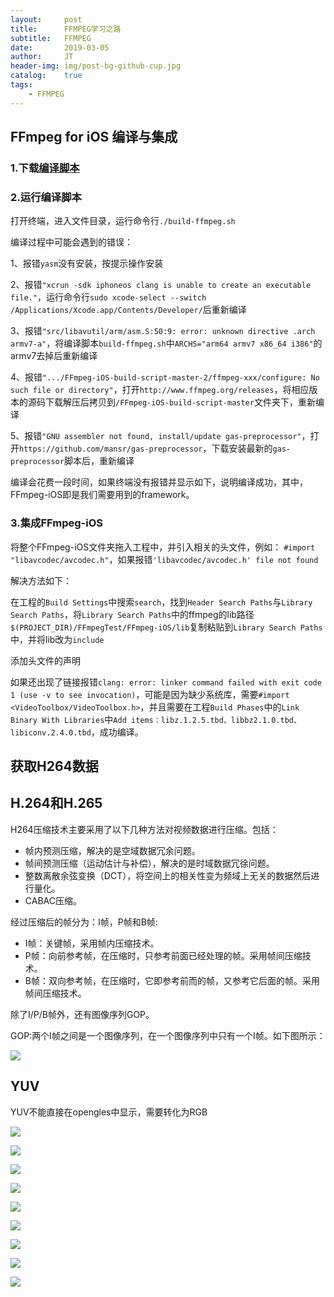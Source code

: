 ```yaml
---
layout:     post
title:      FFMPEG学习之路
subtitle:   FFMPEG
date:       2019-03-05
author:     JT
header-img: img/post-bg-github-cup.jpg
catalog:    true
tags:
    - FFMPEG
---
```


## FFmpeg for iOS 编译与集成

### 1.下载[编译脚本](https://github.com/kewlbear/FFmpeg-iOS-build-script)

### 2.运行编译脚本
打开终端，进入文件目录，运行命令行`./build-ffmpeg.sh`

编译过程中可能会遇到的错误：

1、报错`yasm`没有安装，按提示操作安装

2、报错`"xcrun -sdk iphoneos clang is unable to create an executable file."`，运行命令行`sudo xcode-select --switch /Applications/Xcode.app/Contents/Developer/`后重新编译

3、报错`"src/libavutil/arm/asm.S:50:9: error: unknown directive .arch armv7-a"`，将编译脚本`build-ffmpeg.sh`中`ARCHS="arm64 armv7 x86_64 i386"`的armv7去掉后重新编译

4、报错`".../FFmpeg-iOS-build-script-master-2/ffmpeg-xxx/configure: No such file or directory"`，打开`http://www.ffmpeg.org/releases`，将相应版本的源码下载解压后拷贝到`/FFmpeg-iOS-build-script-master`文件夹下，重新编译

5、报错`"GNU assembler not found, install/update gas-preprocessor"`，打开`https://github.com/mansr/gas-preprocessor`，下载安装最新的`gas-preprocessor`脚本后，重新编译

编译会花费一段时间，如果终端没有报错并显示如下，说明编译成功，其中，FFmpeg-iOS即是我们需要用到的framework。

### 3.集成FFmpeg-iOS

将整个FFmpeg-iOS文件夹拖入工程中，并引入相关的头文件，例如：
`#import "libavcodec/avcodec.h"`，如果报错`'libavcodec/avcodec.h' file not found`

解决方法如下：

在工程的`Build Settings`中搜索`search`，找到`Header Search Paths`与`Library Search Paths`，将`Library Search Paths`中的ffmpeg的lib路径`$(PROJECT_DIR)/FFmpegTest/FFmpeg-iOS/lib`复制粘贴到`Library Search Paths`中，并将lib改为`include`

添加头文件的声明

如果还出现了链接报错`clang: error: linker command failed with exit code 1 (use -v to see invocation)`，可能是因为缺少系统库，需要`#import <VideoToolbox/VideoToolbox.h>`，并且需要在工程`Build Phases`中的`Link Binary With Libraries`中`Add items：libz.1.2.5.tbd、libbz2.1.0.tbd、libiconv.2.4.0.tbd`，成功编译。

## 获取H264数据
## H.264和H.265

H264压缩技术主要采用了以下几种方法对视频数据进行压缩。包括：

* 帧内预测压缩，解决的是空域数据冗余问题。
* 帧间预测压缩（运动估计与补偿），解决的是时域数据冗徐问题。
* 整数离散余弦变换（DCT），将空间上的相关性变为频域上无关的数据然后进行量化。
* CABAC压缩。

经过压缩后的帧分为：I帧，P帧和B帧:

* I帧：关键帧，采用帧内压缩技术。
* P帧：向前参考帧，在压缩时，只参考前面已经处理的帧。采用帧间压缩技术。
* B帧：双向参考帧，在压缩时，它即参考前而的帧，又参考它后面的帧。采用帧间压缩技术。

除了I/P/B帧外，还有图像序列GOP。

GOP:两个I帧之间是一个图像序列，在一个图像序列中只有一个I帧。如下图所示：

![](https://wtj900.github.io/img/ffmpeg/GOP.png)

## YUV

YUV不能直接在opengles中显示，需要转化为RGB

![](https://wtj900.github.io/img/ffmpeg/格式文件.png)

![](https://wtj900.github.io/img/ffmpeg/解码头文件.png)

![](https://wtj900.github.io/img/ffmpeg/解码文件实现-1.png)

![](https://wtj900.github.io/img/ffmpeg/解码文件实现-2.png)

![](https://wtj900.github.io/img/ffmpeg/解码文件实现-3.png)

![](https://wtj900.github.io/img/ffmpeg/解码文件实现-4.png)

![](https://wtj900.github.io/img/ffmpeg/解码文件实现-5.png)

![](https://wtj900.github.io/img/ffmpeg/解码实现.png)

![](https://wtj900.github.io/img/ffmpeg/音频编解码过程.png)




















